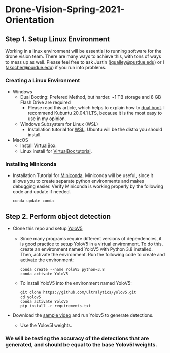 # Drone-Vision-Spring-2021-Orientation

## Step 1. Setup Linux Environment
Working in a linux environment will be essential to running software for the drone vision team. There are many ways to achieve this, with tons of ways to mess up as well. Please feel free to ask Justin (jqualley@purdue.edu) or I (akocher@purdue.edu) if you run into problems.

### Creating a Linux Environment
- Windows
  - Dual Booting: Prefered Method, but harder. ~1 TB storage and 8 GB Flash Drive are required
    - Please read this article, which helps to explain how to [dual boot](https://www.howtogeek.com/214571/how-to-dual-boot-linux-on-your-pc/). I recommend Kubuntu 20.04.1 LTS, because it is the most easy to use in my opinion.
  - Windows Subsystem for Linux (WSL)
    - Installation tutorial for [WSL](https://docs.microsoft.com/en-us/windows/wsl/install-win10). Ubuntu will be the distro you should install.
- MacOS
  - Install [VirtualBox](https://www.virtualbox.org/wiki/Download).
  - Linux install for [VirtualBox tutorial](https://www.imore.com/how-use-linux-your-mac-using-virtual-machine). 
### Installing Miniconda
- Installation Tutorial for [Miniconda](https://docs.conda.io/projects/conda/en/latest/user-guide/install/index.html). Miniconda will be useful, since it allows you to create separate python environments and makes debugging easier. Verify Miniconda is working properly by the following code and update if needed.
  ```
  conda update conda
  ```


## Step 2. Perform object detection
- Clone this repo and setup [YoloV5](https://github.com/ultralytics/yolov5)
  - Since many programs require different versions of dependencies, it is good practice to setup YoloV5 in a virtual environment. To do this, create an environment named YoloV5 with Python 3.8 installed. Then, activate the environment. Run the following code to create and activate the environment:
    ```
    conda create --name YoloV5 python=3.8
    conda activate YoloV5
    ```
  - To install YoloV5 into the environment named YoloV5:
    ```
    git clone https://github.com/ultralytics/yolov5.git
    cd yolov5
    conda activate YoloV5
    pip install -r requirements.txt
    ```
    
- Download the [sample video](https://purdue0-my.sharepoint.com/:v:/g/personal/hu440_purdue_edu/EbxwYJGdvipLqD1r4WzTknwBkDALLMGRGWuXv2amaM5Y7g?e=Kgg1co) and run Yolov5 to generate detections.
  - Use the Yolov5l weights.
### We will be testing the accuracy of the detections that are generated, and should be equal to the base Yolov5l weights. 


